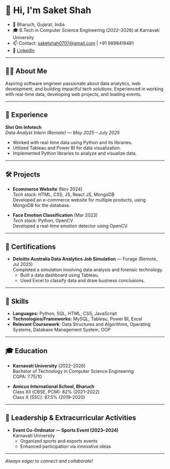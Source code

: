# 👋 Hi, I'm Saket Shah

- 📍 Bharuch, Gujarat, India
- 🎓 B.Tech in Computer Science Engineering (2022–2026) at Karnavati University  
- 📫 Contact: saketshah0707@gmail.com | +91 9898419481  
- 🔗 [LinkedIn](https://linkedin.com/in/saket-shah)

---

## 🧑‍💻 About Me

Aspiring software engineer passionate about data analytics, web development, and building impactful tech solutions. Experienced in working with real-time data, developing web projects, and leading events.

---

## 💼 Experience

**Shri Om Infotech**  
_Data Analyst Intern (Remote) — May 2025 – July 2025_  
- Worked with real-time data using Python and its libraries.
- Utilized Tableau and Power BI for data visualization.
- Implemented Python libraries to analyze and visualize data.

---

## 🛠️ Projects

- **Ecommerce Website** (Nov 2024)  
  *Tech stack:* HTML, CSS, JS, React JS, MongoDB  
  Developed an e-commerce website for multiple products, using MongoDB for the database.

- **Face Emotion Classification** (Mar 2023)  
  *Tech stack:* Python, OpenCV  
  Developed a real-time emotion detector using OpenCV.

---

## 🏅 Certifications

- **Deloitte Australia Data Analytics Job Simulation** — Forage (Remote, Jul 2025)  
  Completed a simulation involving data analysis and forensic technology.  
  - Built a data dashboard using Tableau.
  - Used Excel to classify data and draw business conclusions.

---

## 🧠 Skills

- **Languages:** Python, SQL, HTML, CSS, JavaScript
- **Technologies/Frameworks:** MySQL, Tableau, Power BI, Excel
- **Relevant Coursework:** Data Structures and Algorithms, Operating Systems, Database Management System, OOP

---

## 🎓 Education

- **Karnavati University** (2022–2026)  
  Bachelor of Technology in Computer Science Engineering  
  CGPA: 7.75/10

- **Amicus International School, Bharuch**  
  Class XII (CBSE, PCM): 82% (2021–2022)  
  Class X (SSC): 87.5% (2019–2020)

---

## 🚀 Leadership & Extracurricular Activities

- **Event Co-Ordinator — Sports Event (2023–2024)**  
  Karnavati University  
  - Organized sports and esports events
  - Enhanced participation via innovative ideas

---

_Always eager to connect and collaborate!_
